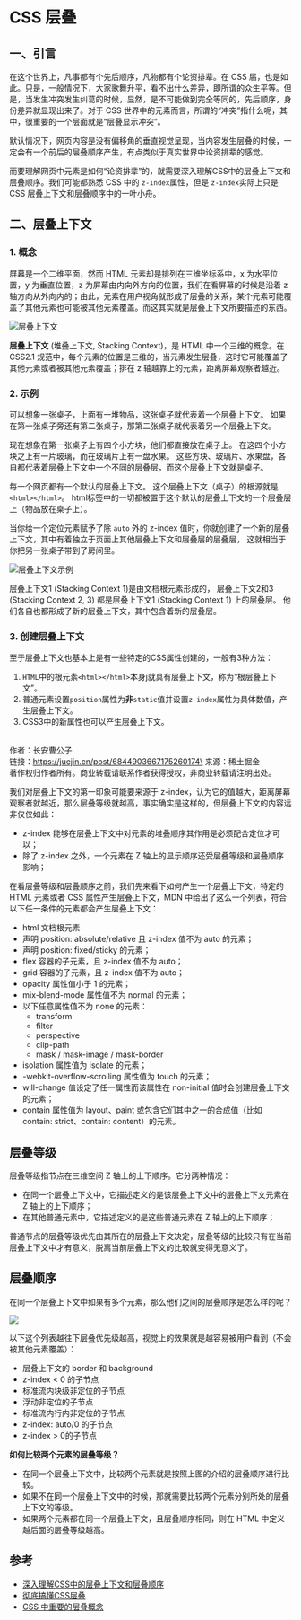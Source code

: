 # CSS 层叠

## 一、引言

在这个世界上，凡事都有个先后顺序，凡物都有个论资排辈。在 CSS 届，也是如此。只是，一般情况下，大家歌舞升平，看不出什么差异，即所谓的众生平等。但是，当发生冲突发生纠葛的时候，显然，是不可能做到完全等同的，先后顺序，身份差异就显现出来了。对于 CSS 世界中的元素而言，所谓的“冲突”指什么呢，其中，很重要的一个层面就是“层叠显示冲突”。

默认情况下，网页内容是没有偏移角的垂直视觉呈现，当内容发生层叠的时候，一定会有一个前后的层叠顺序产生，有点类似于真实世界中论资排辈的感觉。

而要理解网页中元素是如何“论资排辈”的，就需要深入理解CSS中的层叠上下文和层叠顺序。我们可能都熟悉 CSS 中的 `z-index`属性，但是 `z-index`实际上只是 CSS 层叠上下文和层叠顺序中的一叶小舟。

## 二、层叠上下文

### 1. 概念

屏幕是一个二维平面，然而 HTML 元素却是排列在三维坐标系中，x 为水平位置，y 为垂直位置，z 为屏幕由内向外方向的位置，我们在看屏幕的时候是沿着 z 轴方向从外向内的；由此，元素在用户视角就形成了层叠的关系，某个元素可能覆盖了其他元素也可能被其他元素覆盖。而这其实就是层叠上下文所要描述的东西。

![层叠上下文](https://p1-jj.byteimg.com/tos-cn-i-t2oaga2asx/gold-user-assets/2018/9/21/165fc5323852bd61\~tplv-t2oaga2asx-zoom-in-crop-mark:1304:0:0:0.awebp)

**层叠上下文** (堆叠上下文, Stacking Context)，是 HTML 中一个三维的概念。在 CSS2.1 规范中，每个元素的位置是三维的，当元素发生层叠，这时它可能覆盖了其他元素或者被其他元素覆盖；排在 z 轴越靠上的元素，距离屏幕观察者越近。

### 2. 示例

可以想象一张桌子，上面有一堆物品，这张桌子就代表着一个层叠上下文。 如果在第一张桌子旁还有第二张桌子，那第二张桌子就代表着另一个层叠上下文。

现在想象在第一张桌子上有四个小方块，他们都直接放在桌子上。 在这四个小方块之上有一片玻璃，而在玻璃片上有一盘水果。 这些方块、玻璃片、水果盘，各自都代表着层叠上下文中一个不同的层叠层，而这个层叠上下文就是桌子。

每一个网页都有一个默认的层叠上下文。 这个层叠上下文（桌子）的根源就是`<html></html>`。 html标签中的一切都被置于这个默认的层叠上下文的一个层叠层上（物品放在桌子上）。

当你给一个定位元素赋予了除 `auto` 外的 z-index 值时，你就创建了一个新的层叠上下文，其中有着独立于页面上其他层叠上下文和层叠层的层叠层， 这就相当于你把另一张桌子带到了房间里。

![层叠上下文示例](https://p1-jj.byteimg.com/tos-cn-i-t2oaga2asx/gold-user-assets/2018/9/21/165fc53567526009\~tplv-t2oaga2asx-zoom-in-crop-mark:1304:0:0:0.awebp)

层叠上下文1 (Stacking Context 1)是由文档根元素形成的， 层叠上下文2和3 (Stacking Context 2, 3) 都是层叠上下文1 (Stacking Context 1) 上的层叠层。 他们各自也都形成了新的层叠上下文，其中包含着新的层叠层。

### 3. 创建层叠上下文

至于层叠上下文也基本上是有一些特定的CSS属性创建的，一般有3种方法：

1. `HTML`中的根元素`<html></html>`本身j就具有层叠上下文，称为“根层叠上下文”。
2. 普通元素设置`position`属性为**非**`static`值并设置`z-index`属性为具体数值，产生层叠上下文。
3. CSS3中的新属性也可以产生层叠上下文。

\
作者：长安曹公子\
链接：https://juejin.cn/post/6844903667175260174\
来源：稀土掘金\
著作权归作者所有。商业转载请联系作者获得授权，非商业转载请注明出处。









我们对层叠上下文的第一印象可能要来源于 z-index，认为它的值越大，距离屏幕观察者就越近，那么层叠等级就越高，事实确实是这样的，但层叠上下文的内容远非仅仅如此：

* z-index 能够在层叠上下文中对元素的堆叠顺序其作用是必须配合定位才可以；
* 除了 z-index 之外，一个元素在 Z 轴上的显示顺序还受层叠等级和层叠顺序影响；

在看层叠等级和层叠顺序之前，我们先来看下如何产生一个层叠上下文，特定的 HTML 元素或者 CSS 属性产生层叠上下文，MDN 中给出了这么一个列表，符合以下任一条件的元素都会产生层叠上下文：

* html 文档根元素
* 声明 position: absolute/relative 且 z-index 值不为 auto 的元素；
* 声明 position: fixed/sticky 的元素；
* flex 容器的子元素，且 z-index 值不为 auto；
* grid 容器的子元素，且 z-index 值不为 auto；
* opacity 属性值小于 1 的元素；
* mix-blend-mode 属性值不为 normal 的元素；
* 以下任意属性值不为 none 的元素：
  * transform
  * filter
  * perspective
  * clip-path
  * mask / mask-image / mask-border
* isolation 属性值为 isolate 的元素；
* \-webkit-overflow-scrolling 属性值为 touch 的元素；
* will-change 值设定了任一属性而该属性在 non-initial 值时会创建层叠上下文的元素；
* contain 属性值为 layout、paint 或包含它们其中之一的合成值（比如 contain: strict、contain: content）的元素。

## **层叠等级**

层叠等级指节点在三维空间 Z 轴上的上下顺序。它分两种情况：

* 在同一个层叠上下文中，它描述定义的是该层叠上下文中的层叠上下文元素在 Z 轴上的上下顺序；
* 在其他普通元素中，它描述定义的是这些普通元素在 Z 轴上的上下顺序；

普通节点的层叠等级优先由其所在的层叠上下文决定，层叠等级的比较只有在当前层叠上下文中才有意义，脱离当前层叠上下文的比较就变得无意义了。

## **层叠顺序**

在同一个层叠上下文中如果有多个元素，那么他们之间的层叠顺序是怎么样的呢？

![](https://p3-juejin.byteimg.com/tos-cn-i-k3u1fbpfcp/21043848687d42c6b46d6cf9c59c17ff\~tplv-k3u1fbpfcp-zoom-in-crop-mark:1304:0:0:0.awebp)

以下这个列表越往下层叠优先级越高，视觉上的效果就是越容易被用户看到（不会被其他元素覆盖）：

* 层叠上下文的 border 和 background
* z-index < 0 的子节点
* 标准流内块级非定位的子节点
* 浮动非定位的子节点
* 标准流内行内非定位的子节点
* z-index: auto/0 的子节点
* z-index > 0的子节点

**如何比较两个元素的层叠等级？**

* 在同一个层叠上下文中，比较两个元素就是按照上图的介绍的层叠顺序进行比较。
* 如果不在同一个层叠上下文中的时候，那就需要比较两个元素分别所处的层叠上下文的等级。
* 如果两个元素都在同一个层叠上下文，且层叠顺序相同，则在 HTML 中定义越后面的层叠等级越高。

## 参考

* [深入理解CSS中的层叠上下文和层叠顺序](https://www.zhangxinxu.com/wordpress/2016/01/understand-css-stacking-context-order-z-index/)
* [彻底搞懂CSS层叠](https://juejin.cn/post/6844903667175260174)
* [CSS 中重要的层叠概念](https://juejin.cn/post/6844904145766334472)
